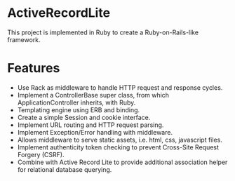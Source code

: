 # ActiveRecordLite

This project is implemented in Ruby to create a Ruby-on-Rails-like framework.

# Features

- Use Rack as middleware to handle HTTP request and response cycles. 
- Implement a ControllerBase super class, from which ApplicationController inherits, with Ruby. 
- Templating engine using ERB and binding. 
- Create a simple Session and cookie interface. 
- Implement URL routing and HTTP request parsing. 
- Implement Exception/Error handling with middleware. 
- Allows middleware to serve static assets, i.e. html, css, javascript files. 
- Implement authenticity token checking to prevent Cross-Site Request Forgery (CSRF).
- Combine with Active Record Lite to provide additional association helper for relational database querying.  
